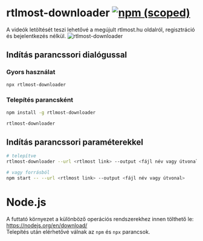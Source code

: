 # rtlmost-downloader [![npm (scoped)](https://img.shields.io/npm/v/rtlmost-downloader.svg)](https://www.npmjs.com/package/rtlmost-downloader) 
A videók letöltését teszi lehetővé a megújult rtlmost.hu oldalról, regisztráció és bejelentkezés nélkül.
![rtlmost-downloader](https://user-images.githubusercontent.com/14183614/35911255-97e75de8-0bf9-11e8-8e73-9eb749521979.gif)

## Indítás parancssori dialógussal

### Gyors használat
```sh
npx rtlmost-downloader
```

### Telepítés parancsként
```sh
npm install -g rtlmost-downloader

rtlmost-downloader
```

## Indítás parancssori paraméterekkel
```sh
# telepítve
rtlmost-downloader --url <rtlmost link> --output <fájl név vagy útvonal>

# vagy forrásból
npm start -- --url <rtlmost link> --output <fájl név vagy útvonal>
```

# Node.js
A futtató környezet a különböző operációs rendszerekhez innen tölthető le: https://nodejs.org/en/download/  
Telepítés után elérhetővé válnak az `npm` és `npx` parancsok.
